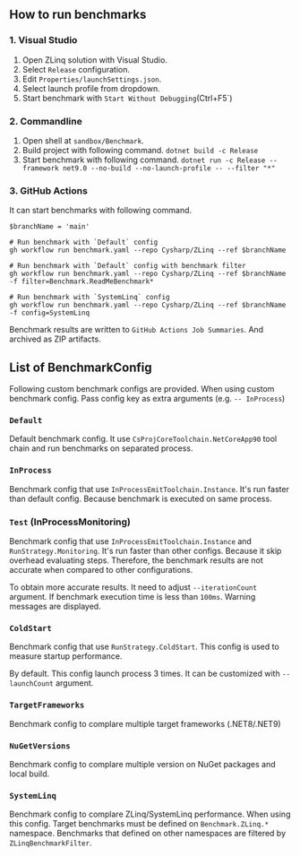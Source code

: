 ﻿## How to run benchmarks

### 1. Visual Studio

1. Open ZLinq solution with Visual Studio.
2. Select `Release` configuration.
3. Edit `Properties/launchSettings.json`.
4. Select launch profile from dropdown.
5. Start benchmark with `Start Without Debugging`(Ctrl+F5`)

### 2. Commandline

1. Open shell at `sandbox/Benchmark`.
2. Build project with following command.
    `dotnet build -c Release`
3. Start benchmark with following command.
    `dotnet run -c Release --framework net9.0 --no-build --no-launch-profile -- --filter "*"`

### 3. GitHub Actions

It can start benchmarks with following command.

```pwsh
$branchName = 'main'

# Run benchmark with `Default` config
gh workflow run benchmark.yaml --repo Cysharp/ZLinq --ref $branchName

# Run benchmark with `Default` config with benchmark filter
gh workflow run benchmark.yaml --repo Cysharp/ZLinq --ref $branchName -f filter=Benchmark.ReadMeBenchmark*

# Run benchmark with `SystemLinq` config
gh workflow run benchmark.yaml --repo Cysharp/ZLinq --ref $branchName -f config=SystemLinq
```

Benchmark results are written to `GitHub Actions Job Summaries`.
And archived as ZIP artifacts.

## List of BenchmarkConfig

Following custom benchmark configs are provided.
When using custom benchmark config. Pass config key as extra arguments (e.g. `-- InProcess`)

### `Default`

Default benchmark config.
It use `CsProjCoreToolchain.NetCoreApp90` tool chain and run benchmarks on separated process.

### `InProcess`

Benchmark config that use `InProcessEmitToolchain.Instance`.
It's run faster than default config. Because benchmark is executed on same process.

### `Test` (InProcessMonitoring)

Benchmark config that use `InProcessEmitToolchain.Instance` and `RunStrategy.Monitoring`.
It's run faster than other configs. Because it skip overhead evaluating steps.
Therefore, the benchmark results are not accurate when compared to other configurations.

To obtain more accurate results.
It need to adjust `--iterationCount` argument.
If benchmark execution time is less than `100ms`. Warning messages are displayed.

### `ColdStart`
Benchmark config that use `RunStrategy.ColdStart`.
This config is used to measure startup performance.

By default. This config launch process 3 times.
It can be customized with `--launchCount` argument.

### `TargetFrameworks`
Benchmark config to complare multiple target frameworks (.NET8/.NET9)

### `NuGetVersions`
Benchmark config to complare multiple version on NuGet packages and local build.

### `SystemLinq`
Benchmark config to complare ZLinq/SystemLinq performance.
When using this config. Target benchmarks must be defined on `Benchmark.ZLinq.*` namespace.
Benchmarks that defined on other namespaces are filtered by `ZLinqBenchmarkFilter`.
